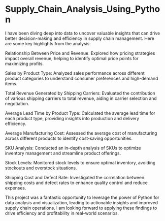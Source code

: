 # Supply_Chain_Analysis_Using_Python
 I have been diving deep into data to uncover valuable insights that can drive better decision-making and efficiency in supply chain management. Here are some key highlights from the analysis:

Relationship Between Price and Revenue: Explored how pricing strategies impact overall revenue, helping to identify optimal price points for maximizing profits.

Sales by Product Type: Analyzed sales performance across different product categories to understand consumer preferences and high-demand items.

Total Revenue Generated by Shipping Carriers: Evaluated the contribution of various shipping carriers to total revenue, aiding in carrier selection and negotiation.

Average Lead Time by Product Type: Calculated the average lead time for each product type, providing insights into production and delivery efficiency.

Average Manufacturing Cost: Assessed the average cost of manufacturing across different products to identify cost-saving opportunities.

SKU Analysis: Conducted an in-depth analysis of SKUs to optimize inventory management and streamline product offerings.

Stock Levels: Monitored stock levels to ensure optimal inventory, avoiding stockouts and overstock situations.

Shipping Cost and Defect Rate: Investigated the correlation between shipping costs and defect rates to enhance quality control and reduce expenses.

This project was a fantastic opportunity to leverage the power of Python for data analysis and visualization, leading to actionable insights and improved supply chain operations. I am looking forward to applying these findings to drive efficiency and profitability in real-world scenarios.
